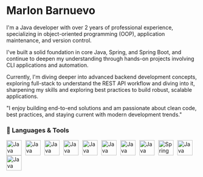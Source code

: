 # Marlon Barnuevo

I'm a Java developer with over 2 years of professional experience, specializing in object-oriented programming (OOP), application maintenance, and version control. 

I've built a solid foundation in core Java, Spring, and Spring Boot, and continue to deepen my understanding through hands-on projects involving CLI applications and automation. 

Currently, I'm diving deeper into advanced backend development concepts, exploring full-stack to understand the REST API workflow and diving into it, sharpening my skills and exploring best practices to build robust, scalable applications.

"I enjoy building end-to-end solutions and am passionate about clean code, best practices, and staying current with modern development trends."

### 🧰 Languages & Tools

<img align="left" alt="Java" width="40px" style="padding-right:7px;" src="https://cdn.jsdelivr.net/gh/devicons/devicon@latest/icons/intellij/intellij-original.svg" />
<img align="left" alt="Java" width="40px" style="padding-right:7px;" src="https://cdn.jsdelivr.net/gh/devicons/devicon@latest/icons/eclipse/eclipse-original.svg" />
<img align="left" alt="Java" width="40px" style="padding-right:7px;" src="https://cdn.jsdelivr.net/gh/devicons/devicon@latest/icons/vscode/vscode-original.svg" />
<img align="left" alt="Java" width="40px" style="padding-right:7px;" src="https://cdn.jsdelivr.net/gh/devicons/devicon@latest/icons/github/github-original.svg" />
<img align="left" alt="Java" width="40px" style="padding-right:7px;" src="https://cdn.jsdelivr.net/gh/devicons/devicon@latest/icons/html5/html5-original.svg"/>
<img align="left" alt="Java" width="40px" style="padding-right:7px;" src="https://cdn.jsdelivr.net/gh/devicons/devicon@latest/icons/css3/css3-original.svg"/>
<img align="left" alt="Java" width="40px" style="padding-right:7px;" src="https://cdn.jsdelivr.net/gh/devicons/devicon@latest/icons/maven/maven-original.svg"/>
<img align="left" alt="Java" width="40px" style="padding-right:7px;" src="https://cdn.jsdelivr.net/gh/devicons/devicon@latest/icons/gradle/gradle-original.svg" />
<img align="left" alt="Spring" width="40px" style="padding-right:7px;" src="https://cdn.jsdelivr.net/gh/devicons/devicon@latest/icons/spring/spring-original.svg"/>
<img align="left" alt="Java" width="40px" style="padding-right:7px;" src="https://cdn.jsdelivr.net/gh/devicons/devicon@latest/icons/java/java-original.svg"/>
<img align="left" alt="Java" width="40px" style="padding-right:7px;" src="https://cdn.jsdelivr.net/gh/devicons/devicon@latest/icons/docker/docker-original.svg" />

